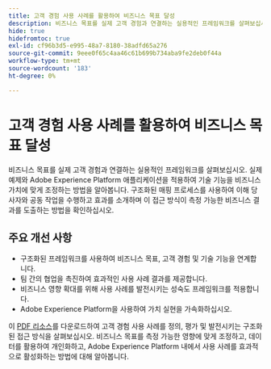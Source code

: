 ```yaml
---
title: 고객 경험 사용 사례를 활용하여 비즈니스 목표 달성
description: 비즈니스 목표를 실제 고객 경험과 연결하는 실용적인 프레임워크를 살펴보십시오. 포함된 워크시트를 사용하여 Adobe Experience Platform 내에서 사용 사례를 효과적으로 전략화, 세분화 및 적용할 수 있습니다.
hide: true
hidefromtoc: true
exl-id: cf96b3d5-e995-48a7-8180-38adfd65a276
source-git-commit: 9eee0f65c4aa46c61b699b734aba9fe2deb0f44a
workflow-type: tm+mt
source-wordcount: '183'
ht-degree: 0%

---
```


# 고객 경험 사용 사례를 활용하여 비즈니스 목표 달성

비즈니스 목표를 실제 고객 경험과 연결하는 실용적인 프레임워크를 살펴보십시오. 실제 예제와 Adobe Experience Platform 애플리케이션을 적용하여 기술 기능을 비즈니스 가치에 맞게 조정하는 방법을 알아봅니다. 구조화된 매핑 프로세스를 사용하여 이해 당사자와 공동 작업을 수행하고 효과를 소개하며 이 접근 방식이 측정 가능한 비즈니스 결과를 도출하는 방법을 확인하십시오.

## 주요 개선 사항

- 구조화된 프레임워크를 사용하여 비즈니스 목표, 고객 경험 및 기술 기능을 연계합니다.
- 팀 간의 협업을 촉진하여 효과적인 사용 사례 결과를 제공합니다.
- 비즈니스 영향 확대를 위해 사용 사례를 발전시키는 성숙도 프레임워크를 적용합니다.
- Adobe Experience Platform을 사용하여 가치 실현을 가속화하십시오.

이 [PDF 리소스](../assets/summit/20250110-summit-session-s651-leave-behind.pdf)를 다운로드하여 고객 경험 사용 사례를 정의, 평가 및 발전시키는 구조화된 접근 방식을 살펴보십시오. 비즈니스 목표를 측정 가능한 영향에 맞게 조정하고, 데이터를 활용하여 개인화하고, Adobe Experience Platform 내에서 사용 사례를 효과적으로 활성화하는 방법에 대해 알아봅니다.
